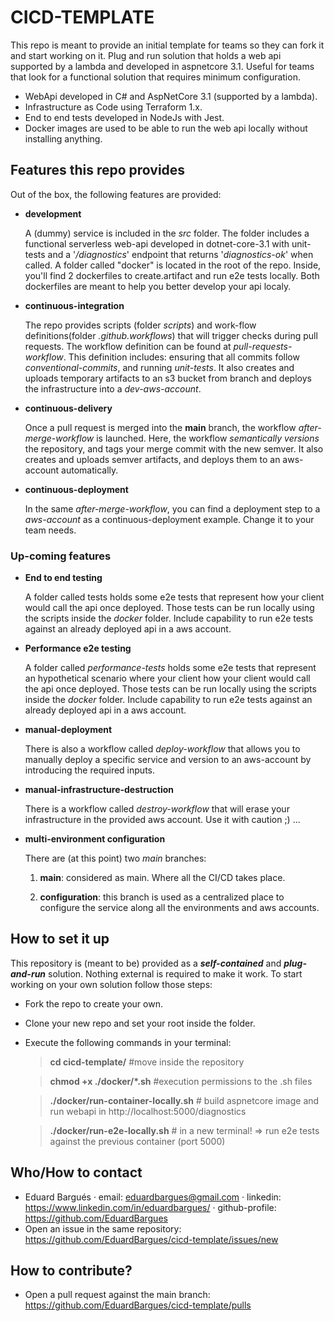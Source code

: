 # CICD-TEMPLATE

This repo is meant to provide an initial template for teams so they can fork it and start working on it. Plug and run solution that holds a web api supported by a lambda and developed in aspnetcore 3.1. Useful for teams that look for a functional solution that requires minimum configuration.

- WebApi developed in C# and AspNetCore 3.1 (supported by a lambda).
- Infrastructure as Code using Terraform 1.x.
- End to end tests developed in NodeJs with Jest.
- Docker images are used to be able to run the web api locally without installing anything.

## Features this repo provides

Out of the box, the following features are provided:

- **development**

  A (dummy) service is included in the _src_ folder. The folder includes a functional serverless web-api developed in dotnet-core-3.1 with unit-tests and a '_/diagnostics_' endpoint that returns '_diagnostics-ok_' when called.
  A folder called "docker" is located in the root of the repo. Inside, you'll find 2 dockerfiles to create.artifact and run e2e tests locally. Both dockerfiles are meant to help you better develop your api localy.

- **continuous-integration**

  The repo provides scripts (folder _scripts_) and work-flow definitions(folder _.github.workflows_) that will trigger checks during pull requests. The workflow definition can be found at _pull-requests-workflow_. This definition includes: ensuring that all commits follow _conventional-commits_, and running _unit-tests_. It also creates and uploads temporary artifacts to an s3 bucket from branch and deploys the infrastructure into a _dev-aws-account_.

- **continuous-delivery**

  Once a pull request is merged into the **main** branch, the workflow _after-merge-workflow_ is launched. Here, the workflow _semantically versions_ the repository, and tags your merge commit with the new semver. It also creates and uploads semver artifacts, and deploys them to an aws-account automatically.

- **continuous-deployment**

  In the same _after-merge-workflow_, you can find a deployment step to a _aws-account_ as a continuous-deployment example. Change it to your team needs.

### Up-coming features

- **End to end testing**

  A folder called tests holds some e2e tests that represent how your client would call the api once deployed. Those tests can be run locally using the scripts inside the _docker_ folder. Include capability to run e2e tests against an already deployed api in a aws account.

- **Performance e2e testing**

  A folder called _performance-tests_ holds some e2e tests that represent an hypothetical scenario where your client how your client would call the api once deployed. Those tests can be run locally using the scripts inside the _docker_ folder. Include capability to run e2e tests against an already deployed api in a aws account.

- **manual-deployment**

  There is also a workflow called _deploy-workflow_ that allows you to manually deploy a specific service and version to an aws-account by introducing the required inputs.

- **manual-infrastructure-destruction**

  There is a workflow called _destroy-workflow_ that will erase your infrastructure in the provided aws account. Use it with caution ;) ...

- **multi-environment configuration**

  There are (at this point) two _main_ branches:

  1. **main**: considered as main. Where all the CI/CD takes place.

  2. **configuration**: this branch is used as a centralized place to configure the service along all the environments and aws accounts.

## How to set it up

This repository is (meant to be) provided as a **_self-contained_** and **_plug-and-run_** solution. Nothing external is required to make it work.
To start working on your own solution follow those steps:

- Fork the repo to create your own.
- Clone your new repo and set your root inside the folder.
- Execute the following commands in your terminal:

  > **cd cicd-template/** #move inside the repository

  > **chmod +x ./docker/\*.sh** #execution permissions to the .sh files

  > **./docker/run-container-locally.sh** # build aspnetcore image and run webapi in http://localhost:5000/diagnostics

  > **./docker/run-e2e-locally.sh** # in a new terminal! => run e2e tests against the previous container (port 5000)

## Who/How to contact

- Eduard Bargués
  · email: eduardbargues@gmail.com
  · linkedin: https://www.linkedin.com/in/eduardbargues/
  · github-profile: https://github.com/EduardBargues
- Open an issue in the same repository: https://github.com/EduardBargues/cicd-template/issues/new

## How to contribute?

- Open a pull request against the main branch: https://github.com/EduardBargues/cicd-template/pulls
